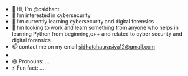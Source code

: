 - 👋 Hi, I’m @csidhant
- 👀 I’m interested in cybersecurity 
- 🌱 I’m currently learning cybersecurity and digital forensics 
- 💞️ I’m looking to work and learn something from anyone who helps in learning Python from beginning,c++ and related to cyber security and digital forensics 
- 📫  contact me on my email sidhatchaurasiya12@gmail.com
- 
- 😄 Pronouns: ...
- ⚡ Fun fact: ...

<!---
csidhant/csidhant is a ✨ special ✨ repository because its `README.md` (this file) appears on your GitHub profile.
You can click the Preview link to take a look at your changes.
--->
